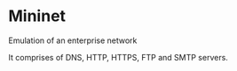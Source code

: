 # Mininet
Emulation of an enterprise network

It comprises of DNS, HTTP, HTTPS, FTP and SMTP servers.
